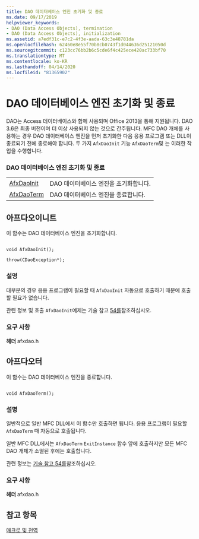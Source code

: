 ```yaml
---
title: DAO 데이터베이스 엔진 초기화 및 종료
ms.date: 09/17/2019
helpviewer_keywords:
- DAO (Data Access Objects), termination
- DAO (Data Access Objects), initialization
ms.assetid: a7edf31c-e7c2-4f3e-aada-63c3e48781da
ms.openlocfilehash: 62460e8e55f70b8cb0743f1d044636d25121050d
ms.sourcegitcommit: c123cc76bb2b6c5cde6f4c425ece420ac733bf70
ms.translationtype: MT
ms.contentlocale: ko-KR
ms.lasthandoff: 04/14/2020
ms.locfileid: "81365902"
---
```

# <a name="dao-database-engine-initialization-and-termination"></a>DAO 데이터베이스 엔진 초기화 및 종료

DAO는 Access 데이터베이스와 함께 사용되며 Office 2013을 통해 지원됩니다. DAO 3.6은 최종 버전이며 더 이상 사용되지 않는 것으로 간주됩니다. MFC DAO 개체를 사용하는 경우 DAO 데이터베이스 엔진을 먼저 초기화한 다음 응용 프로그램 또는 DLL이 종료되기 전에 종료해야 합니다. 두 가지 `AfxDaoInit` 기능 `AfxDaoTerm`및 는 이러한 작업을 수행합니다.

### <a name="dao-database-engine-initialization-and-termination"></a>DAO 데이터베이스 엔진 초기화 및 종료

|||
|-|-|
|[AfxDaoInit](#afxdaoinit)|DAO 데이터베이스 엔진을 초기화합니다.|
|[AfxDaoTerm](#afxdaoterm)|DAO 데이터베이스 엔진을 종료합니다.|

## <a name="afxdaoinit"></a><a name="afxdaoinit"></a>아프다오이니트

이 함수는 DAO 데이터베이스 엔진을 초기화합니다.

```

void AfxDaoInit();

throw(CDaoException*);
```

### <a name="remarks"></a>설명

대부분의 경우 응용 프로그램이 필요할 때 `AfxDaoInit` 자동으로 호출하기 때문에 호출할 필요가 없습니다.

관련 정보 및 호출 `AfxDaoInit`예제는 기술 참고 [54를](../../mfc/tn054-calling-dao-directly-while-using-mfc-dao-classes.md)참조하십시오.

### <a name="requirements"></a>요구 사항

  **헤더** afxdao.h

## <a name="afxdaoterm"></a><a name="afxdaoterm"></a>아프다오터

이 함수는 DAO 데이터베이스 엔진을 종료합니다.

```

void AfxDaoTerm();
```

### <a name="remarks"></a>설명

일반적으로 일반 MFC DLL에서 이 함수만 호출하면 됩니다. 응용 프로그램이 필요할 `AfxDaoTerm` 때 자동으로 호출됩니다.

일반 MFC DLL에서는 `AfxDaoTerm` `ExitInstance` 함수 앞에 호출하지만 모든 MFC DAO 개체가 소멸된 후에는 호출합니다.

관련 정보는 [기술 참고 54를](../../mfc/tn054-calling-dao-directly-while-using-mfc-dao-classes.md)참조하십시오.

### <a name="requirements"></a>요구 사항

  **헤더** afxdao.h

## <a name="see-also"></a>참고 항목

[매크로 및 전역](../../mfc/reference/mfc-macros-and-globals.md)
